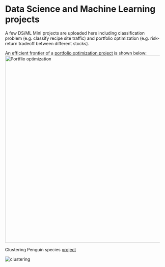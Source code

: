 # Data Science and Machine Learning projects
A few DS/ML Mini projects are uploaded here including classification problem (e.g. classify recipe site traffic) and portfolio optimization (e.g. risk-return tradeoff between different stocks). 

An efficient frontier of a [portfolio optimization project](https://github.com/tanmoyie/Data-Science/blob/master/Analyze%20Stock%20Portfolio%20for%20Risks%20and%20Returns.ipynb) is shown below:
<img width="610" alt="Portflio optimization" src="https://github.com/user-attachments/assets/60f4f2c2-ca4f-4699-bee4-4f5b6e9d810e">


Clustering Penguin species [project](https://github.com/tanmoyie/Data-Science/blob/master/4.0-Clustering-Antarctic-Penguin-Species-DataCamp.ipynb)

![clustering](https://github.com/user-attachments/assets/111b85bc-9cfb-4a31-9f1f-e8e6b16bc619)
